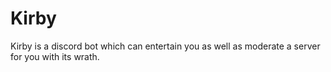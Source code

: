 # Kirby
Kirby is a discord bot which can entertain you as well as moderate a server for you with its wrath.  

